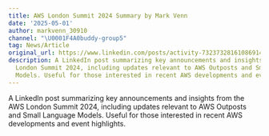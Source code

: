 ```yaml
---
title: AWS London Summit 2024 Summary by Mark Venn
date: '2025-05-01'
author: markvenn_30910
channel: "\U0001F4A0buddy-group5"
tag: News/Article
original_url: https://www.linkedin.com/posts/activity-7323732816108691457-Zevd?utm_source=share&utm_medium=member_ios&rcm=ACoAAAIbAaABjMVR71zrZMwK79OZiK9Hgb_xrmQ
description: A LinkedIn post summarizing key announcements and insights from the AWS
  London Summit 2024, including updates relevant to AWS Outposts and Small Language
  Models. Useful for those interested in recent AWS developments and event highlights.
---
```


A LinkedIn post summarizing key announcements and insights from the AWS London Summit 2024, including updates relevant to AWS Outposts and Small Language Models. Useful for those interested in recent AWS developments and event highlights.